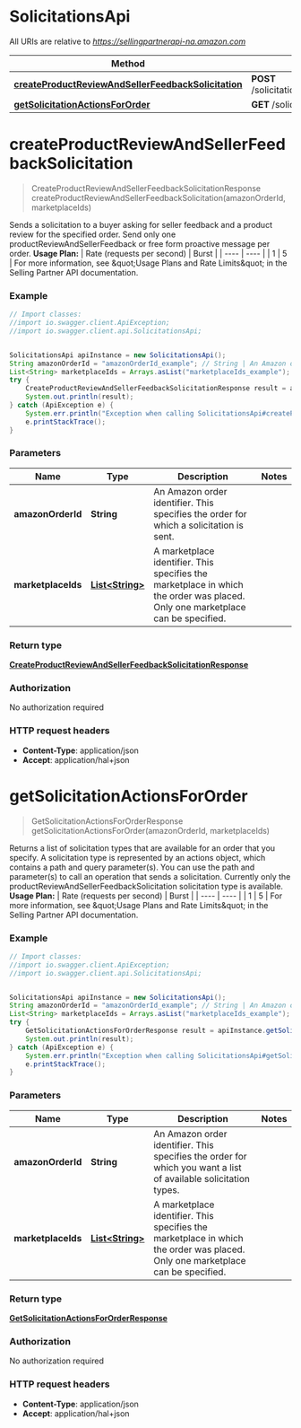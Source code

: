 # SolicitationsApi

All URIs are relative to *https://sellingpartnerapi-na.amazon.com*

Method | HTTP request | Description
------------- | ------------- | -------------
[**createProductReviewAndSellerFeedbackSolicitation**](SolicitationsApi.md#createProductReviewAndSellerFeedbackSolicitation) | **POST** /solicitations/v1/orders/{amazonOrderId}/solicitations/productReviewAndSellerFeedback | 
[**getSolicitationActionsForOrder**](SolicitationsApi.md#getSolicitationActionsForOrder) | **GET** /solicitations/v1/orders/{amazonOrderId} | 


<a name="createProductReviewAndSellerFeedbackSolicitation"></a>
# **createProductReviewAndSellerFeedbackSolicitation**
> CreateProductReviewAndSellerFeedbackSolicitationResponse createProductReviewAndSellerFeedbackSolicitation(amazonOrderId, marketplaceIds)



Sends a solicitation to a buyer asking for seller feedback and a product review for the specified order. Send only one productReviewAndSellerFeedback or free form proactive message per order.  **Usage Plan:**  | Rate (requests per second) | Burst | | ---- | ---- | | 1 | 5 |  For more information, see \&quot;Usage Plans and Rate Limits\&quot; in the Selling Partner API documentation.

### Example
```java
// Import classes:
//import io.swagger.client.ApiException;
//import io.swagger.client.api.SolicitationsApi;


SolicitationsApi apiInstance = new SolicitationsApi();
String amazonOrderId = "amazonOrderId_example"; // String | An Amazon order identifier. This specifies the order for which a solicitation is sent.
List<String> marketplaceIds = Arrays.asList("marketplaceIds_example"); // List<String> | A marketplace identifier. This specifies the marketplace in which the order was placed. Only one marketplace can be specified.
try {
    CreateProductReviewAndSellerFeedbackSolicitationResponse result = apiInstance.createProductReviewAndSellerFeedbackSolicitation(amazonOrderId, marketplaceIds);
    System.out.println(result);
} catch (ApiException e) {
    System.err.println("Exception when calling SolicitationsApi#createProductReviewAndSellerFeedbackSolicitation");
    e.printStackTrace();
}
```

### Parameters

Name | Type | Description  | Notes
------------- | ------------- | ------------- | -------------
 **amazonOrderId** | **String**| An Amazon order identifier. This specifies the order for which a solicitation is sent. |
 **marketplaceIds** | [**List&lt;String&gt;**](String.md)| A marketplace identifier. This specifies the marketplace in which the order was placed. Only one marketplace can be specified. |

### Return type

[**CreateProductReviewAndSellerFeedbackSolicitationResponse**](CreateProductReviewAndSellerFeedbackSolicitationResponse.md)

### Authorization

No authorization required

### HTTP request headers

 - **Content-Type**: application/json
 - **Accept**: application/hal+json

<a name="getSolicitationActionsForOrder"></a>
# **getSolicitationActionsForOrder**
> GetSolicitationActionsForOrderResponse getSolicitationActionsForOrder(amazonOrderId, marketplaceIds)



Returns a list of solicitation types that are available for an order that you specify. A solicitation type is represented by an actions object, which contains a path and query parameter(s). You can use the path and parameter(s) to call an operation that sends a solicitation. Currently only the productReviewAndSellerFeedbackSolicitation solicitation type is available.  **Usage Plan:**  | Rate (requests per second) | Burst | | ---- | ---- | | 1 | 5 |  For more information, see \&quot;Usage Plans and Rate Limits\&quot; in the Selling Partner API documentation.

### Example
```java
// Import classes:
//import io.swagger.client.ApiException;
//import io.swagger.client.api.SolicitationsApi;


SolicitationsApi apiInstance = new SolicitationsApi();
String amazonOrderId = "amazonOrderId_example"; // String | An Amazon order identifier. This specifies the order for which you want a list of available solicitation types.
List<String> marketplaceIds = Arrays.asList("marketplaceIds_example"); // List<String> | A marketplace identifier. This specifies the marketplace in which the order was placed. Only one marketplace can be specified.
try {
    GetSolicitationActionsForOrderResponse result = apiInstance.getSolicitationActionsForOrder(amazonOrderId, marketplaceIds);
    System.out.println(result);
} catch (ApiException e) {
    System.err.println("Exception when calling SolicitationsApi#getSolicitationActionsForOrder");
    e.printStackTrace();
}
```

### Parameters

Name | Type | Description  | Notes
------------- | ------------- | ------------- | -------------
 **amazonOrderId** | **String**| An Amazon order identifier. This specifies the order for which you want a list of available solicitation types. |
 **marketplaceIds** | [**List&lt;String&gt;**](String.md)| A marketplace identifier. This specifies the marketplace in which the order was placed. Only one marketplace can be specified. |

### Return type

[**GetSolicitationActionsForOrderResponse**](GetSolicitationActionsForOrderResponse.md)

### Authorization

No authorization required

### HTTP request headers

 - **Content-Type**: application/json
 - **Accept**: application/hal+json

